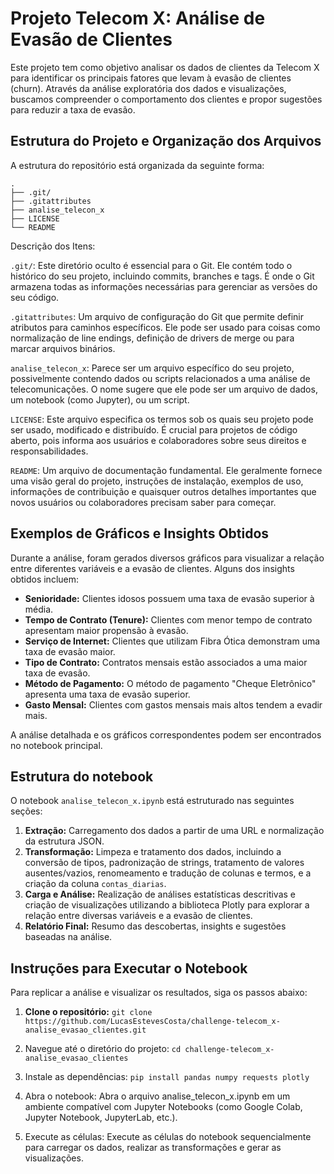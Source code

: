 # Projeto Telecom X: Análise de Evasão de Clientes

Este projeto tem como objetivo analisar os dados de clientes da Telecom X para identificar os principais fatores que levam à evasão de clientes (churn). Através da análise exploratória dos dados e visualizações, buscamos compreender o comportamento dos clientes e propor sugestões para reduzir a taxa de evasão.

## Estrutura do Projeto e Organização dos Arquivos

A estrutura do repositório está organizada da seguinte forma:
```
.
├── .git/
├── .gitattributes
├── analise_telecon_x
├── LICENSE
└── README
```

Descrição dos Itens:

`.git/`: Este diretório oculto é essencial para o Git. Ele contém todo o histórico do seu projeto, incluindo commits, branches e tags. É onde o Git armazena todas as informações necessárias para gerenciar as versões do seu código.

`.gitattributes`: Um arquivo de configuração do Git que permite definir atributos para caminhos específicos. Ele pode ser usado para coisas como normalização de line endings, definição de drivers de merge ou para marcar arquivos binários.

`analise_telecon_x`: Parece ser um arquivo específico do seu projeto, possivelmente contendo dados ou scripts relacionados a uma análise de telecomunicações. O nome sugere que ele pode ser um arquivo de dados, um notebook (como Jupyter), ou um script.

`LICENSE`: Este arquivo especifica os termos sob os quais seu projeto pode ser usado, modificado e distribuído. É crucial para projetos de código aberto, pois informa aos usuários e colaboradores sobre seus direitos e responsabilidades.

`README`: Um arquivo de documentação fundamental. Ele geralmente fornece uma visão geral do projeto, instruções de instalação, exemplos de uso, informações de contribuição e quaisquer outros detalhes importantes que novos usuários ou colaboradores precisam saber para começar.

## Exemplos de Gráficos e Insights Obtidos

Durante a análise, foram gerados diversos gráficos para visualizar a relação entre diferentes variáveis e a evasão de clientes. Alguns dos insights obtidos incluem:

- **Senioridade:** Clientes idosos possuem uma taxa de evasão superior à média.
- **Tempo de Contrato (Tenure):** Clientes com menor tempo de contrato apresentam maior propensão à evasão.
- **Serviço de Internet:** Clientes que utilizam Fibra Ótica demonstram uma taxa de evasão maior.
- **Tipo de Contrato:** Contratos mensais estão associados a uma maior taxa de evasão.
- **Método de Pagamento:** O método de pagamento "Cheque Eletrônico" apresenta uma taxa de evasão superior.
- **Gasto Mensal:** Clientes com gastos mensais mais altos tendem a evadir mais.

A análise detalhada e os gráficos correspondentes podem ser encontrados no notebook principal.

## Estrutura do notebook
O notebook `analise_telecon_x.ipynb` está estruturado nas seguintes seções:

1.  **Extração:** Carregamento dos dados a partir de uma URL e normalização da estrutura JSON.
2.  **Transformação:** Limpeza e tratamento dos dados, incluindo a conversão de tipos, padronização de strings, tratamento de valores ausentes/vazios, renomeamento e tradução de colunas e termos, e a criação da coluna `contas_diarias`.
3.  **Carga e Análise:** Realização de análises estatísticas descritivas e criação de visualizações utilizando a biblioteca Plotly para explorar a relação entre diversas variáveis e a evasão de clientes.
4.  **Relatório Final:** Resumo das descobertas, insights e sugestões baseadas na análise.

## Instruções para Executar o Notebook

Para replicar a análise e visualizar os resultados, siga os passos abaixo:

1. **Clone o repositório:**
`git clone https://github.com/LucasEstevesCosta/challenge-telecom_x-analise_evasao_clientes.git`

2. Navegue até o diretório do projeto:
`cd challenge-telecom_x-analise_evasao_clientes`

3. Instale as dependências:
`pip install pandas numpy requests plotly`

4. Abra o notebook: Abra o arquivo analise_telecon_x.ipynb em um ambiente compatível com Jupyter Notebooks (como Google Colab, Jupyter Notebook, JupyterLab, etc.).

5. Execute as células: Execute as células do notebook sequencialmente para carregar os dados, realizar as transformações e gerar as visualizações.
